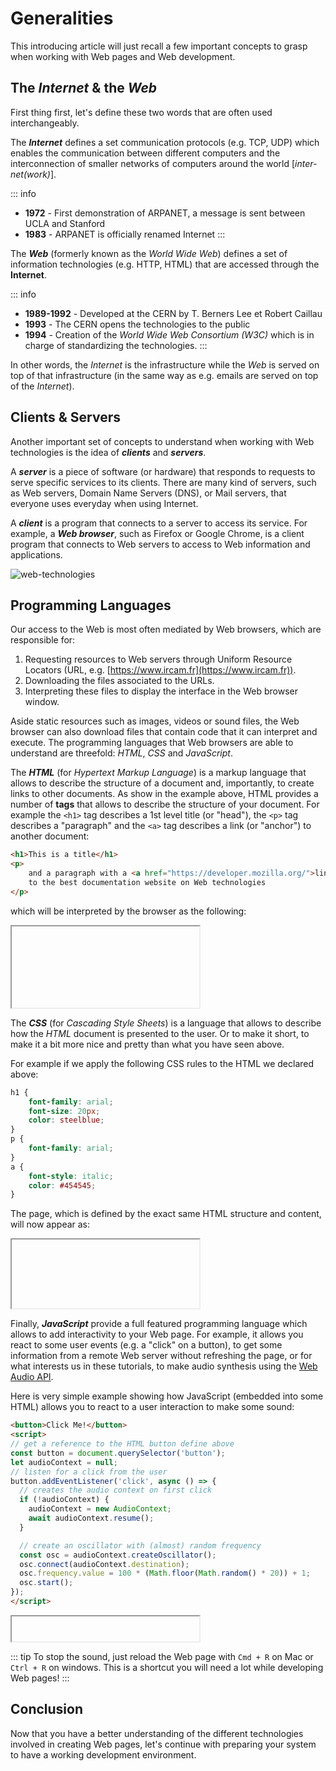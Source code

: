 <script setup>
import { withBase } from 'vitepress'
</script>

# Generalities

This introducing article will just recall a few important concepts to grasp when working with Web pages and Web development.

## The _Internet_ & the _Web_

First thing first, let's define these two words that are often used interchangeably.

The _**Internet**_ defines a set communication protocols (e.g. TCP, UDP) which enables the communication between different computers and the interconnection of smaller networks of computers around the world [_inter-net(work)_].

::: info
- **1972** - First demonstration of ARPANET, a message is sent between UCLA and Stanford
- **1983** - ARPANET is officially renamed Internet
:::

The _**Web**_ (formerly known as the _World Wide Web_) defines a set of information technologies (e.g. HTTP, HTML) that are accessed through the __Internet__.

::: info
- **1989-1992** - Developed at the CERN by T. Berners Lee et Robert Caillau 
- **1993** - The CERN opens the technologies to the public
- **1994** - Creation of the _World Wide Web Consortium (W3C)_ which is in charge of standardizing the technologies.
:::

In other words, the _Internet_ is the infrastructure while the _Web_ is served on top of that infrastructure (in the same way as e.g. emails are served on top of the _Internet_).

## Clients & Servers

Another important set of concepts to understand when working with Web technologies is the idea of _**clients**_ and _**servers**_.

A _**server**_ is a piece of software (or hardware) that responds to requests to serve specific services to its clients. There are many kind of servers, such as Web servers, Domain Name Servers (DNS), or Mail servers, that everyone uses everyday when using Internet.

A _**client**_ is a program that connects to a server to access its service. For example, a **_Web browser_**, such as Firefox or Google Chrome, is a client program that connects to Web servers to access to Web information and applications.

![web-technologies](../assets/generalities/web-technologies.png)

## Programming Languages

Our access to the Web is most often mediated by Web browsers, which are responsible for:

1. Requesting resources to Web servers through Uniform Resource Locators (URL, e.g. [https://www.ircam.fr](https://www.ircam.fr)).
2. Downloading the files associated to the URLs.
3. Interpreting these files to display the interface in the Web browser window.

Aside static resources such as images, videos or sound files, the Web browser can also download files that contain code that it can interpret and execute. The programming languages that Web browsers are able to understand are threefold: _HTML_, _CSS_ and _JavaScript_.

The _**HTML**_ (for _Hypertext Markup Language_) is a markup language that allows to describe the structure of a document and, importantly, to create links to other documents. As show in the example above, HTML provides a number of __tags__ that allows to describe the structure of your document. For example the `<h1>` tag describes a 1st level title (or "head"), the `<p>` tag describes a "paragraph" and the `<a>` tag describes a link (or "anchor") to another document:

```html
<h1>This is a title</h1>
<p>
    and a paragraph with a <a href="https://developer.mozilla.org/">link</a> 
    to the best documentation website on Web technologies
</p>
```

which will be interpreted by the browser as the following:

<iframe style="height: 130px;" :src="withBase('/static-assets/generalities-html-example.html')"></iframe>

The _**CSS**_ (for _Cascading Style Sheets_) is a language that allows to describe how the _HTML_ document is presented to the user. Or to make it short, to make it a bit more nice and pretty than what you have seen above.

For example if we apply the following CSS rules to the HTML we declared above:

```css
h1 {
    font-family: arial;
    font-size: 20px;
    color: steelblue;
}
p {
    font-family: arial;
}
a {
    font-style: italic;
    color: #454545;
}
```

The page, which is defined by the exact same HTML structure and content, will now appear as:

<iframe style="height: 110px;" :src="withBase('/static-assets/generalities-css-example.html')"></iframe>

Finally, _**JavaScript**_ provide a full featured programming language which allows to add interactivity to your Web page. For example, it allows you react to some user events (e.g. a "click" on a button), to get some information from a remote Web server without refreshing the page, or for what interests us in these tutorials, to make audio synthesis using the [Web Audio API](https://www.w3.org/TR/webaudio/). 

Here is very simple example showing how JavaScript (embedded into some HTML) allows you to react to a user interaction to make some sound:

```html
<button>Click Me!</button>
<script>
// get a reference to the HTML button define above
const button = document.querySelector('button');
let audioContext = null;
// listen for a click from the user
button.addEventListener('click', async () => {
  // creates the audio context on first click
  if (!audioContext) {
    audioContext = new AudioContext;
    await audioContext.resume();
  }

  // create an oscillator with (almost) random frequency
  const osc = audioContext.createOscillator();
  osc.connect(audioContext.destination);
  osc.frequency.value = 100 * (Math.floor(Math.random() * 20)) + 1;
  osc.start();
});
</script>
```

<iframe style="height: 40px;" :src="withBase('/static-assets/generalities-js-example.html')"></iframe>

::: tip
To stop the sound, just reload the Web page with `Cmd + R` on Mac or `Ctrl + R` on windows. 
This is a shortcut you will need a lot while developing Web pages!
:::

## Conclusion

Now that you have a better understanding of the different technologies involved in creating Web pages, let's continue with preparing your system to have a working development environment.


